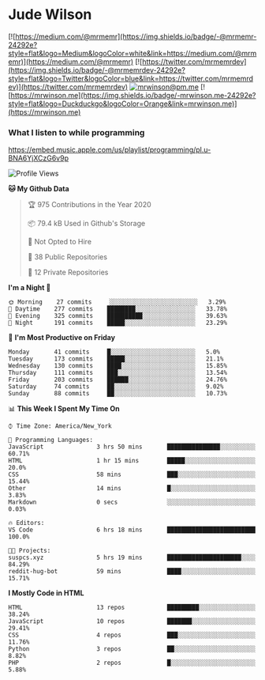 # Jude Wilson
[![https://medium.com/@mrmemr](https://img.shields.io/badge/-@mrmemr-24292e?style=flat&logo=Medium&logoColor=white&link=https://medium.com/@mrmemr)](https://medium.com/@mrmemr)
[![https://twitter.com/mrmemrdev](https://img.shields.io/badge/-@mrmemrdev-24292e?style=flat&logo=Twitter&logoColor=blue&link=https://twitter.com/mrmemrdev)](https://twitter.com/mrmemrdev)
[![mrwinson@pm.me](https://img.shields.io/badge/-mrwinson@pm.me-24292e?style=flat&logo=ProtonMail&logoColor=Grey&link=mailto:mrwinson@pm.me)](mailto:mrwinson@pm.me)
[![https://mrwinson.me](https://img.shields.io/badge/-mrwinson.me-24292e?style=flat&logo=Duckduckgo&logoColor=Orange&link=mrwinson.me)](https://mrwinson.me) 

### What I listen to while programming
https://embed.music.apple.com/us/playlist/programming/pl.u-BNA6YjXCzG6v9p

<!--START_SECTION:waka-->
![Profile Views](http://img.shields.io/badge/Profile%20Views-10-blue)

**🐱 My Github Data** 

> 🏆 975 Contributions in the Year 2020
 > 
> 📦 79.4 kB Used in Github's Storage 
 > 
> 🚫 Not Opted to Hire
 > 
> 📜 38 Public Repositories
 > 
> 🔑 12 Private Repositories 

**I'm a Night 🦉** 

```text
🌞 Morning    27 commits     ░░░░░░░░░░░░░░░░░░░░░░░░░   3.29% 
🌆 Daytime    277 commits    ████████░░░░░░░░░░░░░░░░░   33.78% 
🌃 Evening    325 commits    ██████████░░░░░░░░░░░░░░░   39.63% 
🌙 Night      191 commits    █████░░░░░░░░░░░░░░░░░░░░   23.29%

```
📅 **I'm Most Productive on Friday** 

```text
Monday       41 commits     █░░░░░░░░░░░░░░░░░░░░░░░░   5.0% 
Tuesday      173 commits    █████░░░░░░░░░░░░░░░░░░░░   21.1% 
Wednesday    130 commits    ████░░░░░░░░░░░░░░░░░░░░░   15.85% 
Thursday     111 commits    ███░░░░░░░░░░░░░░░░░░░░░░   13.54% 
Friday       203 commits    ██████░░░░░░░░░░░░░░░░░░░   24.76% 
Saturday     74 commits     ██░░░░░░░░░░░░░░░░░░░░░░░   9.02% 
Sunday       88 commits     ██░░░░░░░░░░░░░░░░░░░░░░░   10.73%

```


📊 **This Week I Spent My Time On** 

```text
⌚︎ Time Zone: America/New_York

💬 Programming Languages: 
JavaScript               3 hrs 50 mins       ███████████████░░░░░░░░░░   60.71% 
HTML                     1 hr 15 mins        █████░░░░░░░░░░░░░░░░░░░░   20.0% 
CSS                      58 mins             ███░░░░░░░░░░░░░░░░░░░░░░   15.44% 
Other                    14 mins             █░░░░░░░░░░░░░░░░░░░░░░░░   3.83% 
Markdown                 0 secs              ░░░░░░░░░░░░░░░░░░░░░░░░░   0.03%

🔥 Editors: 
VS Code                  6 hrs 18 mins       █████████████████████████   100.0%

🐱‍💻 Projects: 
suspcs.xyz               5 hrs 19 mins       █████████████████████░░░░   84.29% 
reddit-hug-bot           59 mins             ████░░░░░░░░░░░░░░░░░░░░░   15.71%

```

**I Mostly Code in HTML** 

```text
HTML                     13 repos            █████████░░░░░░░░░░░░░░░░   38.24% 
JavaScript               10 repos            ███████░░░░░░░░░░░░░░░░░░   29.41% 
CSS                      4 repos             ███░░░░░░░░░░░░░░░░░░░░░░   11.76% 
Python                   3 repos             ██░░░░░░░░░░░░░░░░░░░░░░░   8.82% 
PHP                      2 repos             █░░░░░░░░░░░░░░░░░░░░░░░░   5.88%

```



<!--END_SECTION:waka-->

